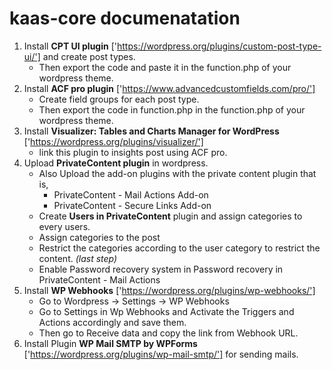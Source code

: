 # kaas-core documenatation

1. Install **CPT UI plugin** ['https://wordpress.org/plugins/custom-post-type-ui/'] and create post types.
    * Then export the code and paste it in the function.php of your wordpress theme.
2. Install **ACF pro plugin** ['https://www.advancedcustomfields.com/pro/']
    * Create field groups for each post type.
    * Then export the code in function.php in the function.php of your wordpress theme.
3. Install **Visualizer: Tables and Charts Manager for WordPress** ['https://wordpress.org/plugins/visualizer/'] 
    * link this plugin to insights post using ACF pro.
4. Upload **PrivateContent plugin** in wordpress.
    * Also Upload the add-on plugins with the private content plugin that is,
        * PrivateContent - Mail Actions Add-on
        * PrivateContent - Secure Links Add-on
    * Create **Users in PrivateContent** plugin and assign categories to every users.
    * Assign categories to the post 
    * Restrict the categories according to the user category to restrict the content. *(last step)*
    * Enable Password recovery system in Password recovery in PrivateContent - Mail Actions
5. Install **WP Webhooks** ['https://wordpress.org/plugins/wp-webhooks/']
    * Go to Wordpress -> Settings -> WP Webhooks
    * Go to Settings in Wp Webhooks and Activate the Triggers and Actions accordingly and save them.
    * Then go to Receive data and copy the link from Webhook URL.
6. Install Plugin **WP Mail SMTP by WPForms** ['https://wordpress.org/plugins/wp-mail-smtp/'] for sending mails.

